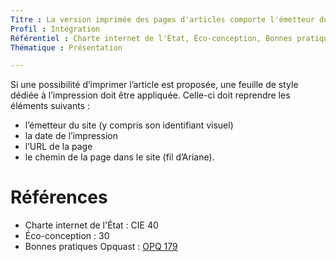 ```yaml
---
Titre : La version imprimée des pages d'articles comporte l'émetteur du site (y compris son identifiant visuel), la date de l'impression, l'URL de la page et son fil d'Ariane.
Profil : Intégration
Référentiel : Charte internet de l'État, Éco-conception, Bonnes pratiques Opquast
Thématique : Présentation

---
```

Si une possibilité d’imprimer l’article est proposée, une feuille de style dédiée à l’impression doit être appliquée. Celle-ci doit reprendre les éléments suivants :

* l’émetteur du site (y compris son identifiant visuel)
* la date de l’impression
* l’URL de la page
* le chemin de la page dans le site (fil d’Ariane).

# Références

* Charte internet de l'État : CIE 40
* Éco-conception : 30
* Bonnes pratiques Opquast : [OPQ 179](https://checklists.opquast.com/fr/qualiteweb/le-contenu-de-chaque-page-est-disponible-a-limpression-sans-blocs-de-navigation)
